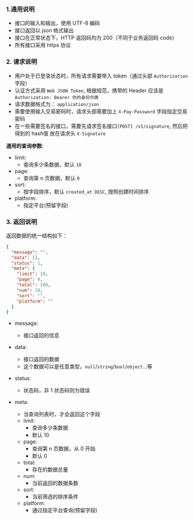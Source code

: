 ### 1.通用说明

- 接口的输入和输出，使用 UTF-8 编码
- 接口返回以 json 格式输出
- 接口在正常状态下，HTTP 返回码均为 200（不同于业务返回码 code）
- 所有接口采用 https 协议

### 2. 请求说明

- 用户处于已登录状态时，所有请求需要带入 token（通过头部 `Authorization` 字段）
- 认证方式采用 `Web JSON Token`, 根据规范，携带的 Header 应该是 `Authorization: Bearer 你的身份令牌`
- 请求数据格式为： `application/json`
- 需要使用输入交易密码时，请求头部需要加上 `X-Pay-Password` 字段指定交易密码
- 在一些需要签名的接口，需要先请求签名接口`[POST] /v1/signature`, 然后把得到的 hash值 放在请求头 `X-Signature`

**通用的查询参数**:

- limit:
    - 查询多少条数据，默认 `10`
- page:
    - 查询第 n 页数据，默认 `0`
- sort:
    - 按字段排序，默认 `created_at DESC`, 按照创建时间排序
- platform:
    - 指定平台(预留字段)

### 3. 返回说明

返回数据的统一结构如下：

```json
{
  "message": "",
  "data": [],
  "status": 1,
  "meta": {
    "limit": 10,
    "page": 0,
    "total": 100,
    "num": 10,
    "sort": "",
    "platform": ""
  }
}
```

- message:
    - 接口返回的信息
    
- data:
    - 接口返回的数据
    - 这个数据可以是任意类型，`null`/`string`/`bool`/`object`...等
    
- status:
    - 状态码，非 1 状态码则为错误
    
- meta:
    - 当查询列表时，才会返回这个字段
    - limit:
        - 查询多少条数据
        - 默认 10
    - page:
        - 查询第 n 页数据，从 0 开始
        - 默认 0
    - total:
        - 存在的数据总量
    - num:
        - 当前返回的数据条数
    - sort:
        - 当前筛选的排序条件
    - platform:
        - 通过指定平台查询(预留字段)